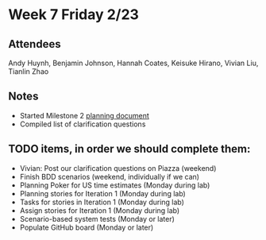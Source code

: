 # Week 7 Friday 2/23

## Attendees
Andy Huynh, Benjamin Johnson, Hannah Coates, Keisuke Hirano, Vivian Liu, Tianlin Zhao

## Notes

- Started Milestone 2 [planning document](https://docs.google.com/document/d/1Vlx0coSkKdb0e9UhT_vQkgvzoirAoUFzOEzcqBO1JO4/edit?usp=sharing)
- Compiled list of clarification questions

## TODO items, in order we should complete them:
- Vivian: Post our clarification questions on Piazza (weekend)
- Finish BDD scenarios (weekend, individually if we can)
- Planning Poker for US time estimates (Monday during lab)
- Planning stories for Iteration 1 (Monday during lab)
- Tasks for stories in Iteration 1 (Monday during lab)
- Assign stories for Iteration 1 (Monday during lab)
- Scenario-based system tests (Monday or later)
- Populate GitHub board (Monday or later)
